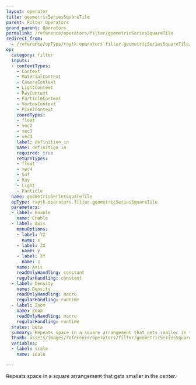 ```yaml
---
layout: operator
title: geometricSeriesSquareTile
parent: Filter Operators
grand_parent: Operators
permalink: /reference/operators/filter/geometricSeriesSquareTile
redirect_from:
  - /reference/opType/raytk.operators.filter.geometricSeriesSquareTile/
op:
  category: filter
  inputs:
  - contextTypes:
    - Context
    - MaterialContext
    - CameraContext
    - LightContext
    - RayContext
    - ParticleContext
    - VertexContext
    - PixelContext
    coordTypes:
    - float
    - vec2
    - vec3
    - vec4
    label: definition_in
    name: definition_in
    required: true
    returnTypes:
    - float
    - vec4
    - Sdf
    - Ray
    - Light
    - Particle
  name: geometricSeriesSquareTile
  opType: raytk.operators.filter.geometricSeriesSquareTile
  parameters:
  - label: Enable
    name: Enable
  - label: Axis
    menuOptions:
    - label: YZ
      name: x
    - label: ZX
      name: y
    - label: XY
      name: z
    name: Axis
    readOnlyHandling: constant
    regularHandling: constant
  - label: Density
    name: Density
    readOnlyHandling: macro
    regularHandling: runtime
  - label: Zoom
    name: Zoom
    readOnlyHandling: macro
    regularHandling: runtime
  status: beta
  summary: Repeats space in a square arrangement that gets smaller in the center.
  thumb: assets/images/reference/operators/filter/geometricSeriesSquareTile_thumb.png
  variables:
  - label: scale
    name: scale

---
```



Repeats space in a square arrangement that gets smaller in the center.